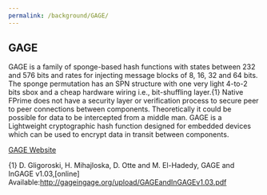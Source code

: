 ```yaml
---
permalink: /background/GAGE/
---
```


## GAGE 

GAGE is a family of sponge-based hash functions with states between  232  and  576  bits  and  rates  for  injecting  message blocks of 8, 16, 32 and 64 bits. The sponge permutation has an SPN structure with one very light 4-to-2 bits sbox and a cheap hardware wiring i.e., bit-shuffling layer.\{1\} Native  FPrime  does  not  have  a  security  layer  or verification process to secure peer to peer connections between components. Theoretically it could be possible for data to be intercepted from a middle man. GAGE is a Lightweight cryptographic hash function designed for embedded devices which can be used to encrypt data in transit between components.

[GAGE Website](http://gageingage.org/)

\{1\}  D.  Gligoroski,  H.  Mihajloska,  D.  Otte  and  M.  El-Hadedy,  GAGE  and  InGAGE  v1.03,[online]  Available:http://gageingage.org/upload/GAGEandInGAGEv1.03.pdf
